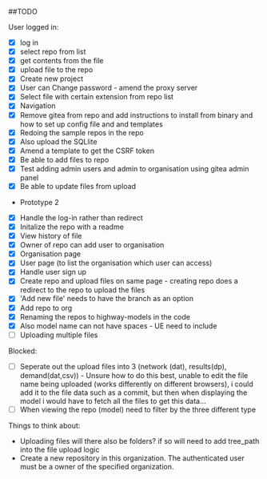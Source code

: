 ##TODO

User logged in:

- [x] log in
- [x] select repo from list
- [x] get contents from the file
- [x] upload file to the repo
- [x] Create new project
- [x] User can Change password - amend the proxy server
- [x] Select file with certain extension from repo list
- [x] Navigation
- [x] Remove gitea from repo and add instructions to install from binary and how to set up config file and and templates
- [x] Redoing the sample repos in the repo
- [x] Also upload the SQLlite
- [x] Amend a template to get the CSRF token
- [x] Be able to add files to repo
- [x] Test adding admin users and admin to organisation using gitea admin panel
- [x] Be able to update files from upload

- Prototype 2
- [x] Handle the log-in rather than redirect
- [x] Initalize the repo with a readme
- [x] View history of file
- [x] Owner of repo can add user to organisation
- [x] Organisation page
- [x] User page (to list the organisation which user can access)
- [x] Handle user sign up
- [x] Create repo and upload files on same page - creating repo does a redirect to the repo to upload the files
- [x] 'Add new file' needs to have the branch as an option
- [x] Add repo to org
- [x] Renaming the repos to highway-models in the code
- [x] Also model name can not have spaces - UE need to include
- [ ] Uploading multiple files

Blocked:

- [ ] Seperate out the upload files into 3 (network (dat), results(dp), demand(dat,csv)) - Unsure how to do this best, unable to edit the file name being uploaded (works differently on different browsers), i could add it to the file data such as a commit, but then when displaying the model i would have to fetch all the files to get this data...
- [ ] When viewing the repo (model) need to filter by the three different type

Things to think about:

- Uploading files will there also be folders? if so will need to add tree_path into the file upload logic
- Create a new repository in this organization. The authenticated user must be a owner of the specified organization.